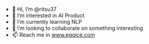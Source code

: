 - 👋 Hi, I’m @ritsu37
- 👀 I’m interested in AI Product
- 🌱 I’m currently learning NLP
- 💞️ I’m looking to collaborate on something interesting
- 📫 Reach me in www.eggice.com

<!---
ritsu37/ritsu37 is a ✨ special ✨ repository because its `README.md` (this file) appears on your GitHub profile.
You can click the Preview link to take a look at your changes.
--->
